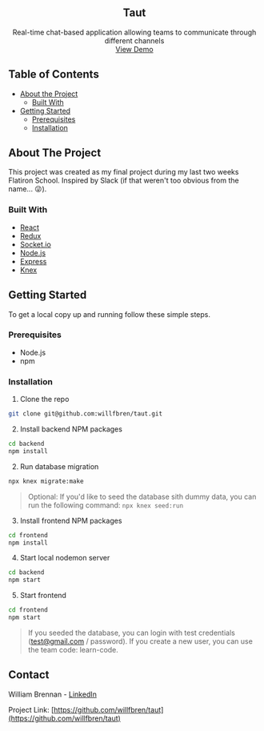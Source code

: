 <!-- PROJECT LOGO -->
<br />
<p align="center">
  <h2 align="center">Taut</h2>

  <p align="center">
    Real-time chat-based application allowing teams to communicate through different channels
    <br />
    <a href="https://youtu.be/N7wtyRBdDFo">View Demo</a>
  </p>
</p>



<!-- TABLE OF CONTENTS -->
## Table of Contents

* [About the Project](#about-the-project)
  * [Built With](#built-with)
* [Getting Started](#getting-started)
  * [Prerequisites](#prerequisites)
  * [Installation](#installation)




<!-- ABOUT THE PROJECT -->
## About The Project

This project was created as my final project during my last two weeks Flatiron School. Inspired by Slack (if that weren't too obvious from the name... 😜).


### Built With

* [React](https://reactjs.org/)
* [Redux](https://redux.js.org/)
* [Socket.io](https://socket.io/)
* [Node.js](https://nodejs.org/en/)
* [Express](https://expressjs.com/)
* [Knex](http://knexjs.org/)



<!-- GETTING STARTED -->
## Getting Started

To get a local copy up and running follow these simple steps.

### Prerequisites

* Node.js
* npm


### Installation

1. Clone the repo
```sh
git clone git@github.com:willfbren/taut.git
```
2. Install backend NPM packages
```sh
cd backend
npm install
```
2. Run database migration
```sh
npx knex migrate:make
```
> Optional: If you'd like to seed the database sith dummy data, you can run the following command: `npx knex seed:run`

3. Install frontend NPM packages
```sh
cd frontend
npm install
```
4. Start local nodemon server
```sh
cd backend
npm start
```
5. Start frontend
```sh
cd frontend
npm start
```
> If you seeded the database, you can login with test credentials (test@gmail.com / password). If you create a new user, you can use the team code: learn-code.
<!-- CONTACT -->
## Contact

William Brennan - [LinkedIn](https://www.linkedin.com/in/willfbren/) 

Project Link: [https://github.com/willfbren/taut](https://github.com/willfbren/taut)
